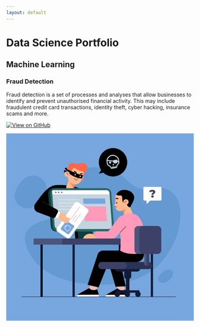 ```yaml
---
layout: default
---
```


# Data Science Portfolio

## Machine Learning

### Fraud Detection

<p>Fraud detection is a set of processes and analyses that allow businesses to identify and prevent unauthorised financial activity. This may include fraudulent credit card transactions, identity theft, cyber hacking, insurance scams and more.</p>

[![View on GitHub](https://img.shields.io/badge/GitHub-View_on_GitHub-blue?logo=GitHub)](https://github.com/sajankedia/fraud_detection)

<center><img src="images/fraud_detection.jpg"/></center>
